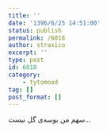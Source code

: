 ```yaml
---
title: ''
date: '1396/6/25 14:51:00'
status: publish
permalink: /6018
author: straxico
excerpt: ''
type: post
id: 6018
category:
    - tytomood
tag: []
post_format: []
---
```

‏سهم من بوسه‌ی گل نیست…